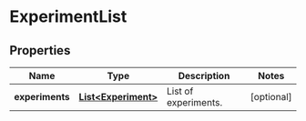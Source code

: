 
# ExperimentList

## Properties
Name | Type | Description | Notes
------------ | ------------- | ------------- | -------------
**experiments** | [**List&lt;Experiment&gt;**](Experiment.md) | List of experiments. |  [optional]



